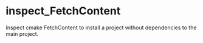 # inspect_FetchContent
Inspect cmake FetchContent to install a project without dependencies to the main project.
